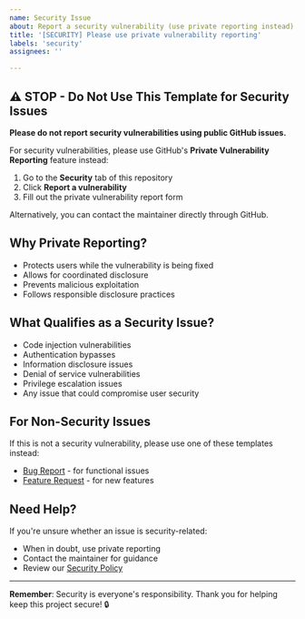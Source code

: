 ```yaml
---
name: Security Issue
about: Report a security vulnerability (use private reporting instead)
title: '[SECURITY] Please use private vulnerability reporting'
labels: 'security'
assignees: ''

---
```


## ⚠️ STOP - Do Not Use This Template for Security Issues

**Please do not report security vulnerabilities using public GitHub issues.**

For security vulnerabilities, please use GitHub's **Private Vulnerability Reporting** feature instead:

1. Go to the **Security** tab of this repository
2. Click **Report a vulnerability**
3. Fill out the private vulnerability report form

Alternatively, you can contact the maintainer directly through GitHub.

## Why Private Reporting?

- Protects users while the vulnerability is being fixed
- Allows for coordinated disclosure
- Prevents malicious exploitation
- Follows responsible disclosure practices

## What Qualifies as a Security Issue?

- Code injection vulnerabilities
- Authentication bypasses
- Information disclosure issues
- Denial of service vulnerabilities
- Privilege escalation issues
- Any issue that could compromise user security

## For Non-Security Issues

If this is not a security vulnerability, please use one of these templates instead:
- [Bug Report](?template=bug_report.md) - for functional issues
- [Feature Request](?template=feature_request.md) - for new features

## Need Help?

If you're unsure whether an issue is security-related:
- When in doubt, use private reporting
- Contact the maintainer for guidance
- Review our [Security Policy](../SECURITY.md)

---

**Remember**: Security is everyone's responsibility. Thank you for helping keep this project secure! 🔒
